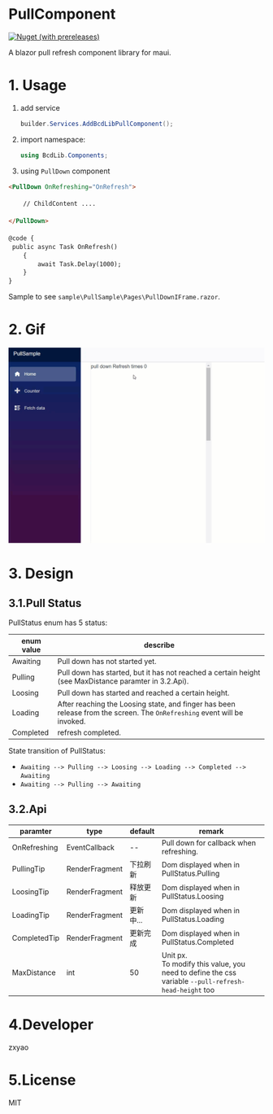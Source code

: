# PullComponent
[![Nuget (with prereleases)](https://img.shields.io/nuget/vpre/BcdLib.PullComponent)](https://www.nuget.org/packages/BcdLib.PullComponent/)

A blazor pull refresh component library for maui.

# 1. Usage

1. add service
   ```c#
   builder.Services.AddBcdLibPullComponent();
   ```

2. import namespace:

   ```c#
   using BcdLib.Components;
   ```

3.  using `PullDown` component

   ```html
   <PullDown OnRefreshing="OnRefresh">
   
       // ChildContent ....
   
   </PullDown>
   
   @code {
   	public async Task OnRefresh()
       {
           await Task.Delay(1000);
       }
   }
   ```

   Sample to see `sample\PullSample\Pages\PullDownIFrame.razor`.

# 2. Gif

![](https://raw.githubusercontent.com/BcdLib/PullComponent/main/assets/README/PullDown.gif)

# 3. Design

## 3.1.Pull Status

PullStatus enum has 5 status:

| enum value | describe                                                     |
| ---------- | ------------------------------------------------------------ |
| Awaiting   | Pull down has not started yet.                               |
| Pulling    | Pull down has started, but it has not reached a certain height (see MaxDistance paramter in 3.2.Api). |
| Loosing    | Pull down has started and reached a certain height.          |
| Loading    | After reaching the Loosing state, and finger has been release from the screen. The `OnRefreshing` event will be invoked. |
| Completed  | refresh completed.                                           |

State transition of PullStatus:

- `Awaiting --> Pulling --> Loosing --> Loading --> Completed --> Awaiting `
- `Awaiting --> Pulling --> Awaiting `

## 3.2.Api

| paramter     | type           | default   | remark                                                       |
| ------------ | -------------- | --------- | ------------------------------------------------------------ |
| OnRefreshing | EventCallback  | --        | Pull down for callback when refreshing.                      |
| PullingTip   | RenderFragment | 下拉刷新  | Dom displayed when in PullStatus.Pulling                     |
| LoosingTip   | RenderFragment | 释放更新  | Dom displayed when in PullStatus.Loosing                     |
| LoadingTip   | RenderFragment | 更新中... | Dom displayed when in PullStatus.Loading                     |
| CompletedTip | RenderFragment | 更新完成  | Dom displayed when in PullStatus.Completed                   |
| MaxDistance  | int            | 50        | Unit px.<br />To modify this value, you need to define the css variable  `--pull-refresh-head-height` too |

# 4.Developer

zxyao

# 5.License

MIT
